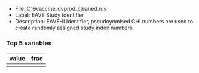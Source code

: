 

* File: C19vaccine_dvprod_cleaned.rds
* Label: EAVE Study Identifier
* Description: EAVE-II Identifier, pseudoynmised CHI numbers are used to create randomly assigned study index numbers.

### Top 5 variables
| value   | frac   |
|:--------|:-------|
|         |        |
        